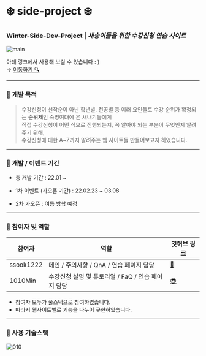 # ❄️ side-project ❄️
### Winter-Side-Dev-Project | *새송이들을 위한 수강신청 연습 사이트*

![main](https://user-images.githubusercontent.com/60427387/156901651-d6cc4859-6969-4a0f-99dd-5e694ed9b4b4.png)

아래 링크에서 사용해 보실 수 있습니다 : )     
→ [이동하기 🔍](http://smclass-registration.site/)

----

### 📝 개발 목적

> 수강신청이 선착순이 아닌 학년별, 전공별 등 여러 요인들로 수강 순위가 확정되는 **순위제**인 숙명여대에 온 새내기들에게     
직접 수강신청이 어떤 식으로 진행되는지, 꼭 알아야 되는 부분이 무엇인지 알려주기 위해,  
수강신청에 대한 A~Z까지 알려주는 웹 사이트들 만들어보고자 하였습니다.

----

### 📝 개발 / 이벤트 기간

- 총 개발 기간
: 22.01 ~ 

- 1차 이벤트 (가오픈 기간)
: 22.02.23 ~ 03.08

- 2차 가오픈
: 여름 방학 예정

----

### 📝 참여자 및 역할 

|참여자|역할|깃허브 링크|
|------|---|---|
|ssook1222|메인 / 주의사항 / QnA / 연습 페이지 담당|[🥰](https://github.com/ssook1222)|
|1010Min|수강신청 설명 및 튜토리얼 / FaQ / 연습 페이지 담당|[😎](https://github.com/1010Min)|

- 참여자 모두가 풀스택으로 참여하였습니다.
- 따라서 웹사이트별로 기능을 나누어 구현하였습니다.

----

### 📝 사용 기술스택

![010](https://user-images.githubusercontent.com/60427387/156902409-8f3f4075-b93d-42f2-8cb3-534e4df6a31d.png)





